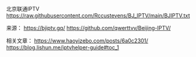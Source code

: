 北京联通IPTV
https://raw.githubusercontent.com/Rccustevens/BJ_IPTV/main/BJIPTV.txt

来源：
https://bjiptv.gq/
https://github.com/qwerttvv/Beijing-IPTV/


相关文章：
https://www.haoyizebo.com/posts/6a0c2301/
https://blog.lishun.me/iptvhelper-guide#toc_1
